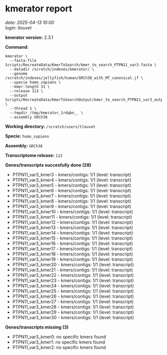 # kmerator report
*date: 2025-04-13 10:00*  
*login: tlouvet*

**kmerator version:** 2.3.1

**Command:**

```
kmerator \
  --fasta-file Scripts/RecreateData/KmerToSearch/kmer_to_search_PTPN11_var3.fasta \
  --datadir /scratch/indexes/kmerator/ \
  --genome /scratch/indexes/jellyfish/human/GRCh38_with_MT_canonical.jf \
  --specie homo_sapiens \
  --kmer-length 31 \
  --release 113 \
  --output Scripts/RecreateData/KmerToSearchOutput/kmer_to_search_PTPN11_var3_output \
  --thread 1 \
  --tmpdir /tmp/kmerator_1rdqbn__ \
  --assembly GRCh38
```

**Working directory:** `/scratch/users/tlouvet`

**Specie:** `homo_sapiens`

**Assembly:** `GRCh38`

**Transcriptome release:** `113`

**Genes/transcripts succesfully done (28)**

- PTPN11_var3_kmer3 - kmers/contigs: 1/1 (level: transcript)
- PTPN11_var3_kmer4 - kmers/contigs: 1/1 (level: transcript)
- PTPN11_var3_kmer5 - kmers/contigs: 1/1 (level: transcript)
- PTPN11_var3_kmer6 - kmers/contigs: 1/1 (level: transcript)
- PTPN11_var3_kmer7 - kmers/contigs: 1/1 (level: transcript)
- PTPN11_var3_kmer8 - kmers/contigs: 1/1 (level: transcript)
- PTPN11_var3_kmer9 - kmers/contigs: 1/1 (level: transcript)
- PTPN11_var3_kmer10 - kmers/contigs: 1/1 (level: transcript)
- PTPN11_var3_kmer11 - kmers/contigs: 1/1 (level: transcript)
- PTPN11_var3_kmer12 - kmers/contigs: 1/1 (level: transcript)
- PTPN11_var3_kmer13 - kmers/contigs: 1/1 (level: transcript)
- PTPN11_var3_kmer14 - kmers/contigs: 1/1 (level: transcript)
- PTPN11_var3_kmer15 - kmers/contigs: 1/1 (level: transcript)
- PTPN11_var3_kmer16 - kmers/contigs: 1/1 (level: transcript)
- PTPN11_var3_kmer17 - kmers/contigs: 1/1 (level: transcript)
- PTPN11_var3_kmer18 - kmers/contigs: 1/1 (level: transcript)
- PTPN11_var3_kmer19 - kmers/contigs: 1/1 (level: transcript)
- PTPN11_var3_kmer20 - kmers/contigs: 1/1 (level: transcript)
- PTPN11_var3_kmer21 - kmers/contigs: 1/1 (level: transcript)
- PTPN11_var3_kmer22 - kmers/contigs: 1/1 (level: transcript)
- PTPN11_var3_kmer23 - kmers/contigs: 1/1 (level: transcript)
- PTPN11_var3_kmer24 - kmers/contigs: 1/1 (level: transcript)
- PTPN11_var3_kmer25 - kmers/contigs: 1/1 (level: transcript)
- PTPN11_var3_kmer26 - kmers/contigs: 1/1 (level: transcript)
- PTPN11_var3_kmer27 - kmers/contigs: 1/1 (level: transcript)
- PTPN11_var3_kmer28 - kmers/contigs: 1/1 (level: transcript)
- PTPN11_var3_kmer29 - kmers/contigs: 1/1 (level: transcript)
- PTPN11_var3_kmer30 - kmers/contigs: 1/1 (level: transcript)


**Genes/transcripts missing (3)**

- PTPN11_var3_kmer0: no specific kmers found
- PTPN11_var3_kmer1: no specific kmers found
- PTPN11_var3_kmer2: no specific kmers found
